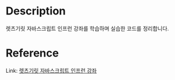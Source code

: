 # Description

렛츠기릿 자바스크립트 인프런 강좌를 학습하며 실습한 코드를 정리합니다.

# Reference

Link: [렛츠기릿 자바스크립트 인프런 강좌](https://www.inflearn.com/course/%EB%A0%88%EC%B8%A0%EA%B8%B0%EB%A6%BF-%EC%9E%90%EB%B0%94%EC%8A%A4%ED%81%AC%EB%A6%BD%ED%8A%B8/)
